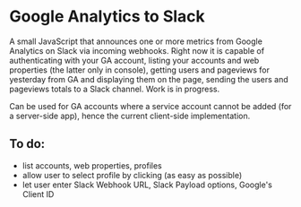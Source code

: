 # Google Analytics to Slack

A small JavaScript that announces one or more metrics from Google Analytics on Slack via incoming webhooks. 
Right now it is capable of authenticating with your GA account, listing your accounts and web properties (the latter only in console), getting users and pageviews for yesterday from GA and displaying them on the page, sending the users and pageviews totals to a Slack channel. Work is in progress.

Can be used for GA accounts where a service account cannot be added (for a server-side app), hence the current client-side implementation.

## To do:
- list accounts, web properties, profiles
- allow user to select profile by clicking (as easy as possible)
- let user enter Slack Webhook URL, Slack Payload options, Google's Client ID
